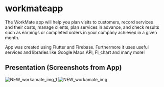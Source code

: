 # workmateapp

The WorkMate app will help you plan visits to customers, record services and their costs, manage clients, plan services in advance, and check results such as earnings or completed orders in your company achieved in a given month.

App was created using Flutter and Firebase. Furthermore it uses useful services and libraries like Google Maps API, Fl_chart and many more!
## Presentation (Screenshots from App) 

![NEW_workamate_img_1](https://github.com/Klimek777/workmateapp/assets/90191027/65967717-6952-4a98-8363-2d4a3290b887)
![NEW_workamate_img](https://github.com/Klimek777/workmateapp/assets/90191027/17bec98c-04f6-424f-b5f8-8410308cb4a8)
